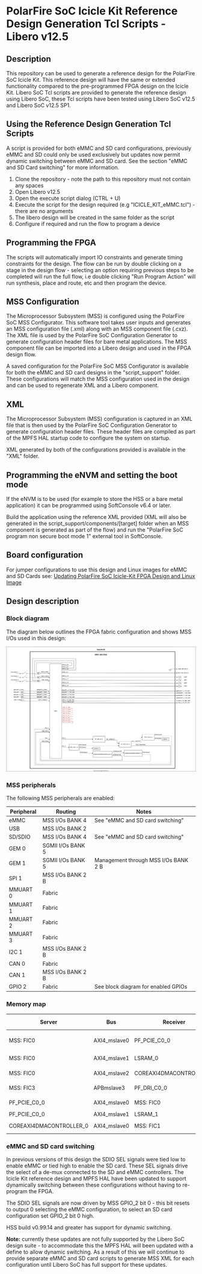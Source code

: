 # PolarFire SoC Icicle Kit Reference Design Generation Tcl Scripts - Libero v12.5

## Description

This repository can be used to generate a reference design for the PolarFire SoC Icicle Kit. This reference design will have the same or extended functionality compared to the pre-programmed FPGA design on the Icicle Kit.
Libero SoC Tcl scripts are provided to generate the reference design using Libero SoC, these Tcl scripts have been tested using Libero SoC v12.5 and Libero SoC v12.5 SP1.

## Using the Reference Design Generation Tcl Scripts

A script is provided for both eMMC and SD card configurations, previously eMMC and SD could only be used exclusively but updates now permit dynamic switching between eMMC and SD card. See the section "eMMC and SD Card switching" for more information.

1. Clone the repository - note the path to this repository must not contain any spaces
2. Open Libero v12.5
3. Open the execute script dialog (CTRL + U)
4. Execute the script for the design required (e.g "ICICLE_KIT_eMMC.tcl") - there are no arguments
5. The libero design will be created in the same folder as the script
6. Configure if required and run the flow to program a device

## Programming the FPGA

The scripts will automatically import IO constraints and generate timing constraints for the design. The flow can be run by double clicking on a stage in the design flow - selecting an option requiring previous steps to be completed will run the full flow, i.e double clicking "Run Program Action" will run synthesis, place and route, etc and then program the device.

## MSS Configuration
The Microprocessor Subsystem (MSS) is configured using the PolarFire SoC MSS Configurator.
This software tool takes user inputs and generates an MSS configuration file (.xml) along with an MSS component file (.cxz).
The XML file is used by the PolarFire SoC Configuration Generator to generate configuration header files for bare metal applications.
The MSS component file can be imported into a Libero design and used in the FPGA design flow.

A saved configuration for the PolarFire SoC MSS Configurator is available for both the eMMC and SD card designs in the "script_support" folder. These configurations will match the MSS configuration used in the design and can be used to regenerate XML and a Libero component.

## XML

The Microprocessor Subsystem (MSS) configuration is captured in an XML file that is then used by the PolarFire SoC Configuration Generator to generate configuration header files. These header files are compiled as part of the MPFS HAL startup code to configure the system on startup.

XML generated by both of the configurations provided is available in the "XML" folder.

## Programming the eNVM and setting the boot mode

If the eNVM is to be used (for example to store the HSS or a bare metal application) it can be programmed using SoftConsole v6.4 or later.

Build the application using the reference XML provided (XML will also be generated in the script_support/components/[target] folder when an MSS component is generated as part of the flow) and run the "PolarFire SoC program non secure boot mode 1" external tool in SoftConsole.

## Board configuration

For jumper configurations to use this design and Linux images for eMMC and SD Cards see: [Updating PolarFire SoC Icicle-Kit FPGA Design and Linux Image](https://github.com/polarfire-soc/polarfire-soc-documentation/blob/master/boards/mpfs-icicle-kit-es/updating-icicle-kit/updating-icicle-kit-design-and-linux.md)

## Design description

### Block diagram

The diagram below outlines the FPGA fabric configuration and shows MSS I/Os used in this design:

![Block diagram](./block_diagram.svg)

### MSS peripherals
The following MSS peripherals are enabled:

| Peripheral 	| Routing           	| Notes                                     	|
|------------	|-------------------	|-------------------------------------------	|
| eMMC       	| MSS I/Os BANK 4   	| See "eMMC and SD card switching"          	|
| USB        	| MSS I/Os BANK 2   	|                                           	|
| SD/SDIO    	| MSS I/Os BANK 4   	| See "eMMC and SD card switching"          	|
| GEM 0      	| SGMII I/Os BANK 5 	|                                           	|
| GEM 1      	| SGMII I/Os BANK 5 	| Management through MSS I/Os BANK 2 B      	|
| SPI 1      	| MSS I/Os BANK 2 B 	|                                           	|
| MMUART 0   	| Fabric            	|                                           	|
| MMUART 1   	| Fabric            	|                                           	|
| MMUART 2   	| Fabric            	|                                           	|
| MMUART 3   	| Fabric            	|                                           	|
| I2C 1      	| MSS I/Os BANK 2 B 	|                                           	|
| CAN 0      	| Fabric            	|                                           	|
| CAN 1      	| MSS I/Os BANK 2 B 	|                                           	|
| GPIO 2     	| Fabric            	| See block diagram for enabled GPIOs       	|

### Memory map

| Server                  	| Bus          	| Receiver                	| Address range                 	|
|-------------------------	|--------------	|-------------------------	|-------------------------------	|
| MSS: FIC0               	| AXI4_mslave0 	| PF_PCIE_C0_0            	| 0x7000_0000 -> 0x2f_ffff_ffff 	|
| MSS: FIC0               	| AXI4_mslave1 	| LSRAM_0                 	| 0x6100_0000 -> 0x6fff_ffff    	|
| MSS: FIC0               	| AXI4_mslave2 	| COREAXI4DMACONTROLLER_0 	| 0x6002_0000 -> 0x6002_ffff    	|
| MSS: FIC3               	| APBmslave3   	| PF_DRI_C0_0             	| 0x4000_0000 -> 0x4fff_ffff    	|
| PF_PCIE_C0_0            	| AXI4_mslave0 	| MSS: FIC0               	| 0x6000_0000 -> 0xbfff_ffff    	|
| PF_PCIE_C0_0            	| AXI4_mslave1 	| LSRAM_1                 	| 0x0 -> 0xfff                  	|
| COREAXI4DMACONTROLLER_0 	| AXI4_mslave0 	| MSS: FIC1               	| 0xc000_0000 -> 0xcfff_ffff    	|

### eMMC and SD card switching

In previous versions of this design the SDIO SEL signals were tied low to enable eMMC or tied high to enable the SD card. These SEL signals drive the select of a de-mux connected to the SD and eMMC controllers. The Icicle Kit reference design and MPFS HAL have been updated to support dynamically switching between these configurations without having to re-program the FPGA.

The SDIO SEL signals are now driven by MSS GPIO_2 bit 0 - this bit resets to output 0 selecting the eMMC configuration, to select an SD card configuration set GPIO_2 bit 0 high.

HSS build v0.99.14 and greater has support for dynamic switching.

**Note:** currently these updates are not fully supported by the Libero SoC design suite - to accommodate this the MPFS HAL will been updated with a define to allow dynamic switching. As a result of this we will continue to provide separate eMMC and SD card scripts to generate MSS XML for each configuration until Libero SoC has full support for these updates.
